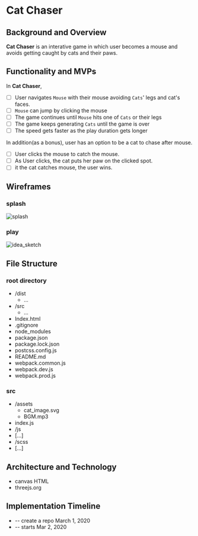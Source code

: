 # Cat Chaser

## Background and Overview 
**Cat Chaser** is an interative game in which user becomes a mouse and avoids getting caught by cats and their paws. 

## Functionality and MVPs
In **Cat Chaser**, 
 - [ ] User navigates ``Mouse`` with their mouse avoiding ``Cats``' legs and cat's faces.
 - [ ] ``Mouse`` can jump by clicking the mouse
 - [ ] The game continues until ``Mouse`` hits one of ``Cats`` or their legs
 - [ ] The game keeps generating ``Cats`` until the game is over
 - [ ] The speed gets faster as the play duration gets longer
 
In addition(as a bonus), user has an option to be a cat to chase after mouse. 
  - [ ] User clicks the mouse to catch the mouse.
  - [ ] As User clicks, the cat puts her paw on the clicked spot. 
  - [ ] it the cat catches mouse, the user wins.

## Wireframes 
### splash
![splash](https://user-images.githubusercontent.com/56740477/75640956-b5539600-5c04-11ea-87e4-1e25b3302853.PNG)

### play
![idea_sketch](https://user-images.githubusercontent.com/56740477/75639399-905c2480-5bfe-11ea-8f79-7daf409c2839.PNG)

## File Structure
### root directory
* /dist 
  * …
* /src
  * …
* Index.html
* .gitignore
* node_modules
* package.json
* package.lock.json
* postcss.config.js
* README.md
* webpack.common.js
* webpack.dev.js
* webpack.prod.js

### src
* /assets
  * cat_image.svg
  * BGM.mp3
* index.js
* /js
 * [...]
* /scss
 * [...]

## Architecture and Technology 
* canvas HTML
* threejs.org


## Implementation Timeline 
* -- create a repo March 1, 2020
* -- starts Mar 2, 2020

